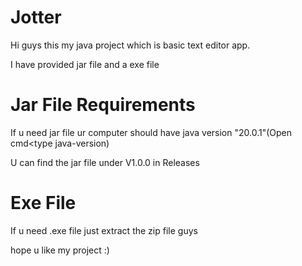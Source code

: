 # Jotter
Hi guys this my java project which is basic text editor app.

I have provided jar file and a exe file 

# Jar File Requirements 
If u need jar file ur computer should have java version "20.0.1"(Open cmd<type java-version)

U can find the jar file under V1.0.0 in Releases

# Exe File
If u need .exe file just extract the zip file guys

hope u like my project :)
